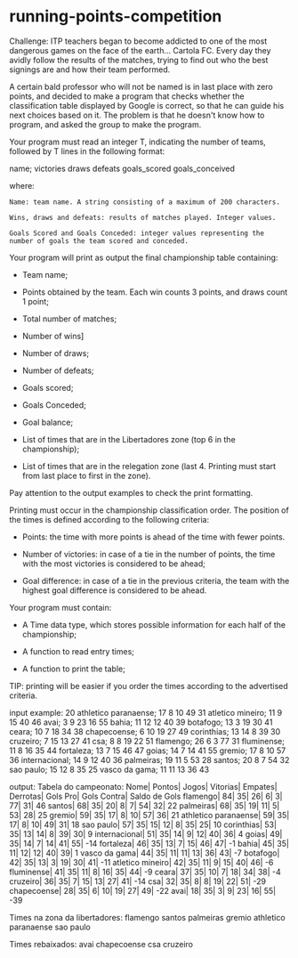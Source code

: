 # running-points-competition

Challenge:
​ITP teachers began to become addicted to one of the most dangerous games on the face of the earth... Cartola FC. Every day they avidly follow the results of the matches, trying to find out who the best signings are and how their team performed.

A certain bald professor who will not be named is in last place with zero points, and decided to make a program that checks whether the classification table displayed by Google is correct, so that he can guide his next choices based on it. The problem is that he doesn't know how to program, and asked the group to make the program.

Your program must read an integer T, indicating the number of teams, followed by T lines in the following format:

name; victories draws defeats goals_scored goals_conceived

where:

    Name: team name. A string consisting of a maximum of 200 characters.

    Wins, draws and defeats: results of matches played. Integer values.

    Goals Scored and Goals Conceded: integer values ​​representing the number of goals the team scored and conceded.



Your program will print as output the final championship table containing:

- Team name;

- Points obtained by the team. Each win counts 3 points, and draws count 1 point;

- Total number of matches;

- Number of wins]

- Number of draws;

- Number of defeats;

- Goals scored;

- Goals Conceded;

- Goal balance;

- List of times that are in the Libertadores zone (top 6 in the championship);

- List of times that are in the relegation zone (last 4. Printing must start from last place to first in the zone).

Pay attention to the output examples to check the print formatting.



Printing must occur in the championship classification order. The position of the times is defined according to the following criteria:

- Points: the time with more points is ahead of the time with fewer points.

- Number of victories: in case of a tie in the number of points, the time with the most victories is considered to be ahead;

- Goal difference: in case of a tie in the previous criteria, the team with the highest goal difference is considered to be ahead.



Your program must contain:

- A Time data type, which stores possible information for each half of the championship;

- A function to read entry times;

- A function to print the table;

TIP: printing will be easier if you order the times according to the advertised criteria.

input example:
20
athletico paranaense; 17 8 10 49 31
atletico mineiro; 11 9 15 40 46
avai; 3 9 23 16 55
bahia; 11 12 12 40 39
botafogo; 13 3 19 30 41
ceara; 10 7 18 34 38
chapecoense; 6 10 19 27 49
corinthias; 13 14 8 39 30
cruzeiro; 7 15 13 27 41
csa; 8 8 19 22 51
flamengo; 26 6 3 77 31
fluminense; 11 8 16 35 44
fortaleza; 13 7 15 46 47
goias; 14 7 14 41 55
gremio; 17 8 10 57 36
internacional; 14 9 12 40 36
palmeiras; 19 11 5 53 28
santos; 20 8 7 54 32
sao paulo; 15 12 8 35 25
vasco da gama; 11 11 13 36 43

output:
Tabela do campeonato:
Nome| Pontos| Jogos| Vitorias| Empates| Derrotas| Gols Pro| Gols Contra| Saldo de Gols
flamengo| 84| 35| 26| 6| 3| 77| 31| 46
santos| 68| 35| 20| 8| 7| 54| 32| 22
palmeiras| 68| 35| 19| 11| 5| 53| 28| 25
gremio| 59| 35| 17| 8| 10| 57| 36| 21
athletico paranaense| 59| 35| 17| 8| 10| 49| 31| 18
sao paulo| 57| 35| 15| 12| 8| 35| 25| 10
corinthias| 53| 35| 13| 14| 8| 39| 30| 9
internacional| 51| 35| 14| 9| 12| 40| 36| 4
goias| 49| 35| 14| 7| 14| 41| 55| -14
fortaleza| 46| 35| 13| 7| 15| 46| 47| -1
bahia| 45| 35| 11| 12| 12| 40| 39| 1
vasco da gama| 44| 35| 11| 11| 13| 36| 43| -7
botafogo| 42| 35| 13| 3| 19| 30| 41| -11
atletico mineiro| 42| 35| 11| 9| 15| 40| 46| -6
fluminense| 41| 35| 11| 8| 16| 35| 44| -9
ceara| 37| 35| 10| 7| 18| 34| 38| -4
cruzeiro| 36| 35| 7| 15| 13| 27| 41| -14
csa| 32| 35| 8| 8| 19| 22| 51| -29
chapecoense| 28| 35| 6| 10| 19| 27| 49| -22
avai| 18| 35| 3| 9| 23| 16| 55| -39

Times na zona da libertadores: 
flamengo
santos
palmeiras
gremio
athletico paranaense
sao paulo

Times rebaixados: 
avai
chapecoense
csa
cruzeiro
